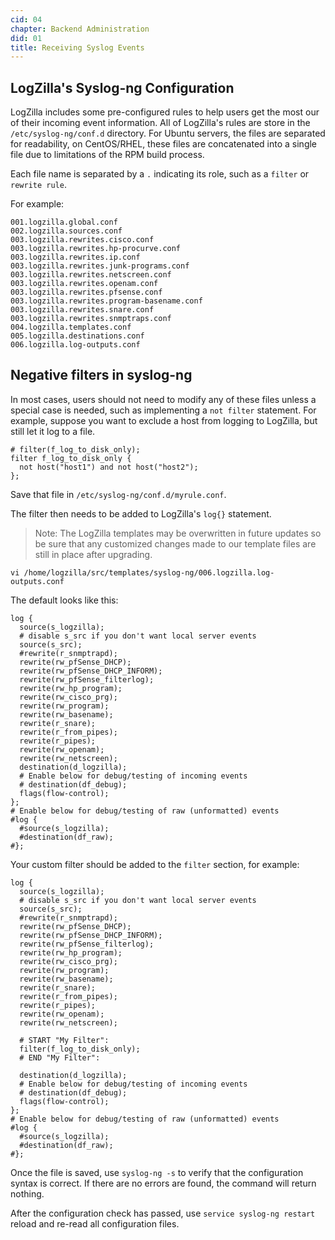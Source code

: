 ```yaml
---
cid: 04
chapter: Backend Administration
did: 01
title: Receiving Syslog Events
---
```




LogZilla's Syslog-ng Configuration
-----

LogZilla includes some pre-configured rules to help users get the most our of their incoming event information.
All of LogZilla's rules are store in the `/etc/syslog-ng/conf.d` directory. For Ubuntu servers, the files are separated for readability, on CentOS/RHEL, these files are concatenated into a single file due to limitations of the RPM build process.

Each file name is separated by a `.` indicating its role, such as a `filter` or `rewrite rule`.

For example:

    001.logzilla.global.conf
    002.logzilla.sources.conf
    003.logzilla.rewrites.cisco.conf
    003.logzilla.rewrites.hp-procurve.conf
    003.logzilla.rewrites.ip.conf
    003.logzilla.rewrites.junk-programs.conf
    003.logzilla.rewrites.netscreen.conf
    003.logzilla.rewrites.openam.conf
    003.logzilla.rewrites.pfsense.conf
    003.logzilla.rewrites.program-basename.conf
    003.logzilla.rewrites.snare.conf
    003.logzilla.rewrites.snmptraps.conf
    004.logzilla.templates.conf
    005.logzilla.destinations.conf
    006.logzilla.log-outputs.conf



## Negative filters in syslog-ng
In most cases, users should not need to modify any of these files unless a special case is needed, such as implementing a `not filter` statement.
For example, suppose you want to exclude a host from logging to LogZilla, but still let it log to a file.

    # filter(f_log_to_disk_only);
    filter f_log_to_disk_only {
      not host("host1") and not host("host2");
    };

Save that file in `/etc/syslog-ng/conf.d/myrule.conf`.

The filter then needs to be added to LogZilla's `log{}` statement.
>Note: The LogZilla templates may be overwritten in future updates so be sure that any customized changes made to our template files are still in place after upgrading.

`vi /home/logzilla/src/templates/syslog-ng/006.logzilla.log-outputs.conf`

The default looks like this:

    log {
      source(s_logzilla);
      # disable s_src if you don't want local server events
      source(s_src);
      #rewrite(r_snmptrapd);
      rewrite(rw_pfSense_DHCP);
      rewrite(rw_pfSense_DHCP_INFORM);
      rewrite(rw_pfSense_filterlog);
      rewrite(rw_hp_program);
      rewrite(rw_cisco_prg);
      rewrite(rw_program);
      rewrite(rw_basename);
      rewrite(r_snare);
      rewrite(r_from_pipes);
      rewrite(r_pipes);
      rewrite(rw_openam);
      rewrite(rw_netscreen);
      destination(d_logzilla);
      # Enable below for debug/testing of incoming events
      # destination(df_debug);
      flags(flow-control);
    };
    # Enable below for debug/testing of raw (unformatted) events
    #log {
      #source(s_logzilla);
      #destination(df_raw);
    #};

Your custom filter should be added to the `filter` section, for example:

    log {
      source(s_logzilla);
      # disable s_src if you don't want local server events
      source(s_src);
      #rewrite(r_snmptrapd);
      rewrite(rw_pfSense_DHCP);
      rewrite(rw_pfSense_DHCP_INFORM);
      rewrite(rw_pfSense_filterlog);
      rewrite(rw_hp_program);
      rewrite(rw_cisco_prg);
      rewrite(rw_program);
      rewrite(rw_basename);
      rewrite(r_snare);
      rewrite(r_from_pipes);
      rewrite(r_pipes);
      rewrite(rw_openam);
      rewrite(rw_netscreen);

      # START "My Filter":
      filter(f_log_to_disk_only);
      # END "My Filter":

      destination(d_logzilla);
      # Enable below for debug/testing of incoming events
      # destination(df_debug);
      flags(flow-control);
    };
    # Enable below for debug/testing of raw (unformatted) events
    #log {
      #source(s_logzilla);
      #destination(df_raw);
    #};

Once the file is saved, use `syslog-ng -s` to verify that the configuration syntax is correct.
If there are no errors are found, the command will return nothing.

After the configuration check has passed, use `service syslog-ng restart` reload and re-read all configuration files.
